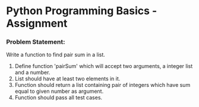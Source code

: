 # Python Programming Basics - Assignment

### Problem Statement:

Write a function to find pair sum in a list.

1. Define function 'pairSum' which will accept two arguments, a integer list and a number.
2. List should have at least two elements in it.
3. Function should return a list containing pair of integers which have sum equal to given number as argument.
4. Function should pass all test cases.
